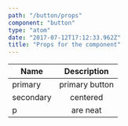 ```yaml
---
path: "/button/props"
component: "button"
type: "atom"
date: "2017-07-12T17:12:33.962Z"
title: "Props for the component"
---
```


| Name          | Description            |
| ------------- |:----------------------:|
| primary       | primary button         |
| secondary     | centered               |
| p             | are neat               |
